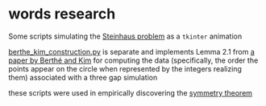 # words research
Some scripts simulating the [Steinhaus problem](https://en.wikipedia.org/wiki/Three-gap_theorem) as a `tkinter` animation

[berthe_kim_construction.py](berthe_kim_construction.py) is separate and implements Lemma 2.1 from [a paper by Berthé and Kim](https://www.irif.fr/~berthe/Articles/generalization_3_gap.pdf) for computing the data (specifically, the order the points appear on the circle when represented by the integers realizing them) associated with a three gap simulation

these scripts were used in empirically discovering the [symmetry theorem](https://www.tandfonline.com/doi/full/10.1080/00029890.2022.2158021)



